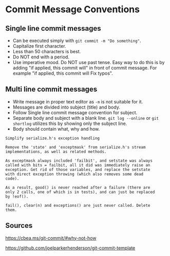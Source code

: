 # Commit Message Conventions

## Single line commit messages
* Can be executed simply with `git commit -m "Do something"`.
* Capitalize first character.
* Less than 50 characters is best.
* Do NOT end with a period.
* Use imperative mood. Do NOT use past tense. Easy way to do this is by adding "if applied, this commit will" in front of commit message. For example "if applied, this commit will Fix typos".

## Multi line commit messages
* Write message in proper text editor as `-m` is not suitable for it.
* Messages are divided into subject (title) and body.
* Follow Single line commit message convention for subject.
* Separate body and subject with a blank line. `git log --online` or `git shortlog` utilizes this by showing only the subject line.
* Body should contain what, why and how.

```
Simplify serialize.h's exception handling

Remove the 'state' and 'exceptmask' from serialize.h's stream
implementations, as well as related methods.

As exceptmask always included 'failbit', and setstate was always
called with bits = failbit, all it did was immediately raise an
exception. Get rid of those variables, and replace the setstate
with direct exception throwing (which also removes some dead
code).

As a result, good() is never reached after a failure (there are
only 2 calls, one of which is in tests), and can just be replaced
by !eof().

fail(), clear(n) and exceptions() are just never called. Delete
them.
   ```

## Sources
https://cbea.ms/git-commit/#why-not-how

https://github.com/joelparkerhenderson/git-commit-template